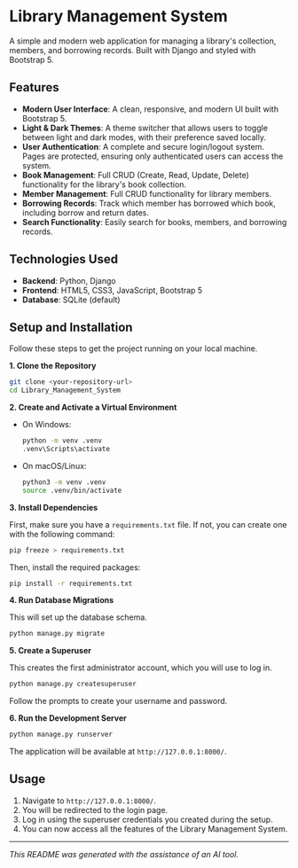# Library Management System

A simple and modern web application for managing a library's collection, members, and borrowing records. Built with Django and styled with Bootstrap 5.

## Features

- **Modern User Interface**: A clean, responsive, and modern UI built with Bootstrap 5.
- **Light & Dark Themes**: A theme switcher that allows users to toggle between light and dark modes, with their preference saved locally.
- **User Authentication**: A complete and secure login/logout system. Pages are protected, ensuring only authenticated users can access the system.
- **Book Management**: Full CRUD (Create, Read, Update, Delete) functionality for the library's book collection.
- **Member Management**: Full CRUD functionality for library members.
- **Borrowing Records**: Track which member has borrowed which book, including borrow and return dates.
- **Search Functionality**: Easily search for books, members, and borrowing records.

## Technologies Used

- **Backend**: Python, Django
- **Frontend**: HTML5, CSS3, JavaScript, Bootstrap 5
- **Database**: SQLite (default)

## Setup and Installation

Follow these steps to get the project running on your local machine.

**1. Clone the Repository**
```sh
git clone <your-repository-url>
cd Library_Management_System
```

**2. Create and Activate a Virtual Environment**

*   On Windows:
    ```sh
    python -m venv .venv
    .venv\Scripts\activate
    ```
*   On macOS/Linux:
    ```sh
    python3 -m venv .venv
    source .venv/bin/activate
    ```

**3. Install Dependencies**

First, make sure you have a `requirements.txt` file. If not, you can create one with the following command:
```sh
pip freeze > requirements.txt
```
Then, install the required packages:
```sh
pip install -r requirements.txt
```

**4. Run Database Migrations**

This will set up the database schema.
```sh
python manage.py migrate
```

**5. Create a Superuser**

This creates the first administrator account, which you will use to log in.
```sh
python manage.py createsuperuser
```
Follow the prompts to create your username and password.

**6. Run the Development Server**
```sh
python manage.py runserver
```
The application will be available at `http://127.0.0.1:8000/`.

## Usage

1.  Navigate to `http://127.0.0.1:8000/`.
2.  You will be redirected to the login page.
3.  Log in using the superuser credentials you created during the setup.
4.  You can now access all the features of the Library Management System.

---

*This README was generated with the assistance of an AI tool.*
